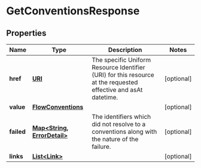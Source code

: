 

# GetConventionsResponse

## Properties

Name | Type | Description | Notes
------------ | ------------- | ------------- | -------------
**href** | [**URI**](URI.md) | The specific Uniform Resource Identifier (URI) for this resource at the requested effective and asAt datetime. |  [optional]
**value** | [**FlowConventions**](FlowConventions.md) |  |  [optional]
**failed** | [**Map&lt;String, ErrorDetail&gt;**](ErrorDetail.md) | The identifiers which did not resolve to a conventions along with the nature of the failure. |  [optional]
**links** | [**List&lt;Link&gt;**](Link.md) |  |  [optional]



